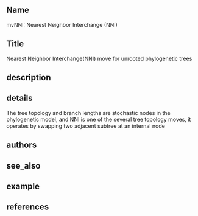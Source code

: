 ## Name
mvNNI: Nearest Neighbor Interchange (NNI) 
## Title
Nearest Neighbor Interchange(NNI) move for unrooted phylogenetic trees
## description
## details
The tree topology and branch lengths are stochastic nodes in the phylogenetic model, and NNI is one of the several tree topology moves, it operates by swapping two adjacent subtree at an internal node
## authors
## see_also
## example
## references
